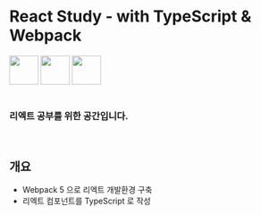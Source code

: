 # React Study - with TypeScript & Webpack

<img src="https://user-images.githubusercontent.com/75922558/114124533-a8d55d00-992f-11eb-9b60-d6a46745bcca.png" width="52" height="52">
<img src="https://user-images.githubusercontent.com/75922558/114124549-b559b580-992f-11eb-8b1d-1f088c3536f2.png" width="52" height="52">
<img src="https://user-images.githubusercontent.com/75922558/114124587-c4406800-992f-11eb-8be4-09df043efe81.png" width="52" height="52">

<br>
<br>

### 리엑트 공부를 위한 공간입니다.
<br>

## 개요
- Webpack 5 으로 리엑트 개발환경 구축
- 리엑트 컴포넌트를 TypeScript 로 작성